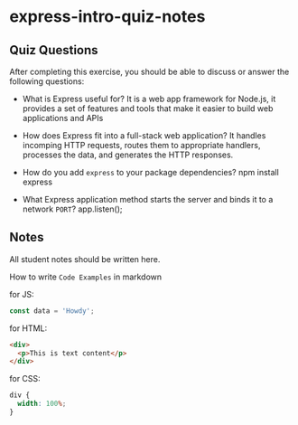 # express-intro-quiz-notes

## Quiz Questions

After completing this exercise, you should be able to discuss or answer the following questions:

- What is Express useful for?
  It is a web app framework for Node.js, it provides a set of features and tools that make it easier to build web applications and APIs

- How does Express fit into a full-stack web application?
  It handles incomping HTTP requests, routes them to appropriate handlers, processes the data, and generates the HTTP responses.

- How do you add `express` to your package dependencies?
  npm install express

- What Express application method starts the server and binds it to a network `PORT`?
  app.listen();

## Notes

All student notes should be written here.

How to write `Code Examples` in markdown

for JS:

```javascript
const data = 'Howdy';
```

for HTML:

```html
<div>
  <p>This is text content</p>
</div>
```

for CSS:

```css
div {
  width: 100%;
}
```
